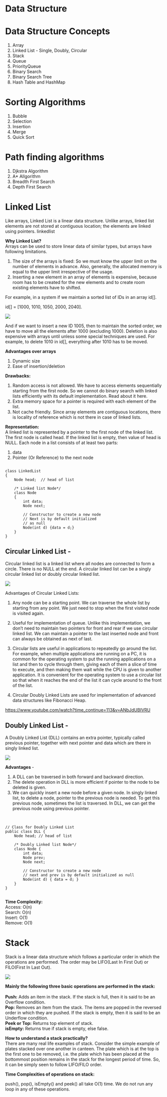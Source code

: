 # Data Structure

# Data Structure Concepts

1. Array
2. Linked List - Single, Doubly, Circular
3. Stack
4. Queue
5. PriorityQueue
6. Binary Search
7. Binary Search Tree
8. Hash Table and HashMap

# Sorting Algorithms
1. Bubble
2. Selection
3. Insertion
4. Merge
5. Quick Sort

# Path finding algorithms
1. Djkstra Algorithm
2. A* Allgorithm
3. Breadth First Search
4. Depth First Search




# Linked List
Like arrays, Linked List is a linear data structure. Unlike arrays, linked list elements are not stored at contiguous location; the elements are linked using pointers.
linkedlist

<b>Why Linked List?</b> <br>
Arrays can be used to store linear data of similar types, but arrays have following limitations.
1) The size of the arrays is fixed: So we must know the upper limit on the number of elements in advance. Also, generally, the allocated memory is equal to the upper limit irrespective of the usage.
2) Inserting a new element in an array of elements is expensive, because room has to be created for the new elements and to create room existing elements have to shifted.

For example, in a system if we maintain a sorted list of IDs in an array id[].

id[] = [1000, 1010, 1050, 2000, 2040].

![](https://www.geeksforgeeks.org/wp-content/uploads/gq/2013/03/Linkedlist.png)

And if we want to insert a new ID 1005, then to maintain the sorted order, we have to move all the elements after 1000 (excluding 1000).
Deletion is also expensive with arrays until unless some special techniques are used. For example, to delete 1010 in id[], everything after 1010 has to be moved.

<b> Advantages over arrays </b>
1) Dynamic size
2) Ease of insertion/deletion

<b> Drawbacks: </b>
1) Random access is not allowed. We have to access elements sequentially starting from the first node. So we cannot do binary search with linked lists efficiently with its default implementation. Read about it here.
2) Extra memory space for a pointer is required with each element of the list.
3) Not cache friendly. Since array elements are contiguous locations, there is locality of reference which is not there in case of linked lists.

<b> Representation: </b> <br>
A linked list is represented by a pointer to the first node of the linked list. The first node is called head. If the linked list is empty, then value of head is NULL.
Each node in a list consists of at least two parts:
1) data
2) Pointer (Or Reference) to the next node

```

class LinkedList 
{ 
    Node head;  // head of list 
  
    /* Linked list Node*/
    class Node 
    { 
        int data; 
        Node next; 
           
        // Constructor to create a new node 
        // Next is by default initialized 
        // as null 
        Node(int d) {data = d;} 
    } 
}
```

## Circular Linked List -
Circular linked list is a linked list where all nodes are connected to form a circle. There is no NULL at the end. A circular linked list can be a singly circular linked list or doubly circular linked list.

![](https://cdncontribute.geeksforgeeks.org/wp-content/uploads/CircularLinkeList.png)

Advantages of Circular Linked Lists: <br>
1) Any node can be a starting point. We can traverse the whole list by starting from any point. We just need to stop when the first visited node is visited again.

2) Useful for implementation of queue. Unlike this implementation, we don’t need to maintain two pointers for front and rear if we use circular linked list. We can maintain a pointer to the last inserted node and front can always be obtained as next of last.

3) Circular lists are useful in applications to repeatedly go around the list. For example, when multiple applications are running on a PC, it is common for the operating system to put the running applications on a list and then to cycle through them, giving each of them a slice of time to execute, and then making them wait while the CPU is given to another application. It is convenient for the operating system to use a circular list so that when it reaches the end of the list it can cycle around to the front of the list.

4) Circular Doubly Linked Lists are used for implementation of advanced data structures like Fibonacci Heap.

https://www.youtube.com/watch?time_continue=113&v=ANbJdUBIVRU

## Doubly Linked List -

A Doubly Linked List (DLL) contains an extra pointer, typically called previous pointer, together with next pointer and data which are there in singly linked list.

![](https://www.geeksforgeeks.org/wp-content/uploads/gq/2014/03/DLL1.png)

<b> Advantages </b> - <br>
1) A DLL can be traversed in both forward and backward direction.
2) The delete operation in DLL is more efficient if pointer to the node to be deleted is given.
3) We can quickly insert a new node before a given node.
In singly linked list, to delete a node, pointer to the previous node is needed. To get this previous node, sometimes the list is traversed. In DLL, we can get the previous node using previous pointer.<br>
<br>


```
// Class for Doubly Linked List 
public class DLL { 
    Node head; // head of list 
  
    /* Doubly Linked list Node*/
    class Node { 
        int data; 
        Node prev; 
        Node next; 
  
        // Constructor to create a new node 
        // next and prev is by default initialized as null 
        Node(int d) { data = d; } 
    } 
} 


```
<b>Time Complexity:</b><br>
Access: O(n)<br>
Search: O(n)<br>
Insert: O(1)<br>
Remove: O(1)<br>

# Stack

Stack is a linear data structure which follows a particular order in which the operations are performed. The order may be LIFO(Last In First Out) or FILO(First In Last Out).<br>


![](https://www.geeksforgeeks.org/wp-content/uploads/gq/2013/03/stack.png)<br>


<b> Mainly the following three basic operations are performed in the stack:</b><br>
<br>
<b>Push:</b> Adds an item in the stack. If the stack is full, then it is said to be an Overflow condition.<br>
<b>Pop:</b> Removes an item from the stack. The items are popped in the reversed order in which they are pushed. If the stack is empty, then it is said to be an Underflow condition.<br>
<b>Peek or Top:</b> Returns top element of stack.<br>
<b>isEmpty:</b> Returns true if stack is empty, else false.<br>

<b>How to understand a stack practically?</b> <br>
There are many real life examples of stack. Consider the simple example of plates stacked over one another in canteen. The plate which is at the top is the first one to be removed, i.e. the plate which has been placed at the bottommost position remains in the stack for the longest period of time. So, it can be simply seen to follow LIFO/FILO order.

<b>Time Complexities of operations on stack:</b> <br>

push(), pop(), isEmpty() and peek() all take O(1) time. We do not run any loop in any of these operations.
